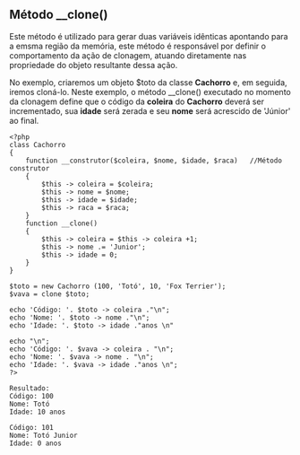 ## Método __clone()
Este método é utilizado para gerar duas variáveis idênticas apontando para a emsma região da memória, este método é responsável por definir o comportamento da ação de clonagem, atuando diretamente nas propriedade do objeto resultante dessa ação.

No exemplo, criaremos um objeto $toto da classe **Cachorro** e, em seguida, iremos cloná-lo. Neste exemplo, o método __clone() executado no momento da clonagem define que o código da **coleira** do **Cachorro** deverá ser incrementado, sua **idade** será zerada e seu **nome** será acrescido de 'Júnior' ao final.
```
<?php
class Cachorro
{
    function __construtor($coleira, $nome, $idade, $raca)   //Método construtor
    {
        $this -> coleira = $coleira;
        $this -> nome = $nome;
        $this -> idade = $idade;
        $this -> raca = $raca;
    }
    function __clone()
    {
        $this -> coleira = $this -> coleira +1;
        $this -> nome .= 'Junior';
        $this -> idade = 0;
    }
}

$toto = new Cachorro (100, 'Totó', 10, 'Fox Terrier');
$vava = clone $toto;

echo 'Código: '. $toto -> coleira ."\n";
echo 'Nome: '. $toto -> nome ."\n";
echo 'Idade: '. $toto -> idade ."anos \n"

echo "\n";
echo 'Código: '. $vava -> coleira . "\n";
echo 'Nome: '. $vava -> nome . "\n";
echo 'Idade: '. $vava -> idade ."anos \n";
?>

Resultado:
Código: 100
Nome: Totó
Idade: 10 anos

Código: 101
Nome: Totó Junior
Idade: 0 anos
```